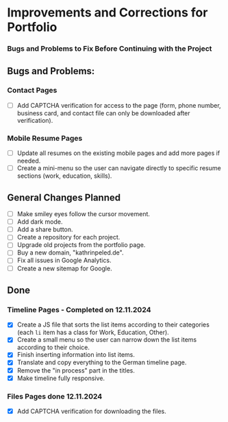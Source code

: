 # Improvements and Corrections for Portfolio

### Bugs and Problems to Fix Before Continuing with the Project

## Bugs and Problems:

### Contact Pages

- [ ] Add CAPTCHA verification for access to the page (form, phone number, business card, and contact file can only be downloaded after verification).

### Mobile Resume Pages

- [ ] Update all resumes on the existing mobile pages and add more pages if needed.
- [ ] Create a mini-menu so the user can navigate directly to specific resume sections (work, education, skills).

## General Changes Planned

- [ ] Make smiley eyes follow the cursor movement.
- [ ] Add dark mode.
- [ ] Add a share button.
- [ ] Create a repository for each project.
- [ ] Upgrade old projects from the portfolio page.
- [ ] Buy a new domain, "kathrinpeled.de".
- [ ] Fix all issues in Google Analytics.
- [ ] Create a new sitemap for Google.

## Done

### Timeline Pages - Completed on 12.11.2024

- [x] Create a JS file that sorts the list items according to their categories (each `li` item has a class for Work, Education, Other).
- [x] Create a small menu so the user can narrow down the list items according to their choice.
- [x] Finish inserting information into list items.
- [x] Translate and copy everything to the German timeline page.
- [x] Remove the "in process" part in the titles.
- [x] Make timeline fully responsive.

### Files Pages done 12.11.2024

- [x] Add CAPTCHA verification for downloading the files.
